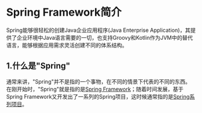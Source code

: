 # Spring Framework简介

Spring能够很轻松的创建Java企业应用程序(Java Enterprise Application)，其提供了企业环境中Java语言需要的一切，也支持Groovy和Kotlin作为JVM中的替代语言，能够根据应用需求灵活创建不同的体系结构。

## 1.什么是"Spring"

通常来讲，"Spring"并不是指的一个事物，在不同的情景下代表的不同的东西。在刚开始时，"Spring"就是指的是[Spring Framework](https://github.com/spring-projects/spring-framework)；随着时间发展，基于Spring Framework又开发出了一系列的Spring项目，这时候通常指的是[Spring系列项目](https://spring.io/projects)。